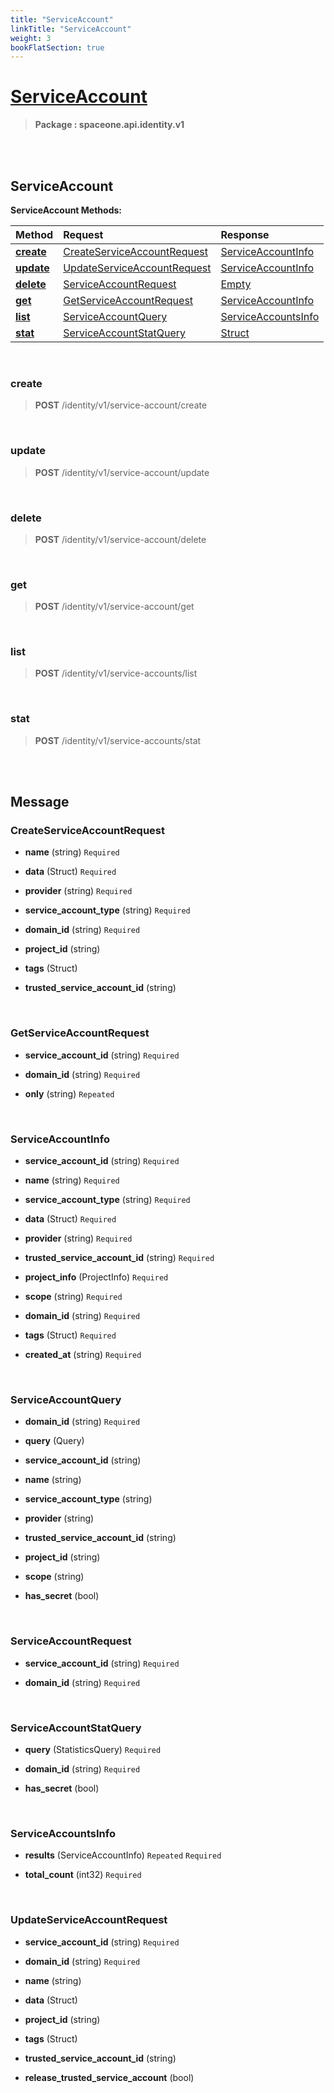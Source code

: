 ```yaml
---
title: "ServiceAccount"
linkTitle: "ServiceAccount"
weight: 3
bookFlatSection: true
---
```

# [ServiceAccount](#ServiceAccount)



>  **Package : spaceone.api.identity.v1**

<br>
<br>

## ServiceAccount





**ServiceAccount Methods:**


| Method | Request | Response |
| :----- | :-------- | :-------- |
| [**create**](./ServiceAccount#create) | [CreateServiceAccountRequest](ServiceAccount#createserviceaccountrequest) | [ServiceAccountInfo](ServiceAccount#serviceaccountinfo) |
| [**update**](./ServiceAccount#update) | [UpdateServiceAccountRequest](ServiceAccount#updateserviceaccountrequest) | [ServiceAccountInfo](ServiceAccount#serviceaccountinfo) |
| [**delete**](./ServiceAccount#delete) | [ServiceAccountRequest](ServiceAccount#serviceaccountrequest) | [Empty](ServiceAccount#empty) |
| [**get**](./ServiceAccount#get) | [GetServiceAccountRequest](ServiceAccount#getserviceaccountrequest) | [ServiceAccountInfo](ServiceAccount#serviceaccountinfo) |
| [**list**](./ServiceAccount#list) | [ServiceAccountQuery](ServiceAccount#serviceaccountquery) | [ServiceAccountsInfo](ServiceAccount#serviceaccountsinfo) |
| [**stat**](./ServiceAccount#stat) | [ServiceAccountStatQuery](ServiceAccount#serviceaccountstatquery) | [Struct](ServiceAccount#struct) |



    
<br>

### create





> **POST** /identity/v1/service-account/create
>






    
<br>

### update





> **POST** /identity/v1/service-account/update
>






    
<br>

### delete





> **POST** /identity/v1/service-account/delete
>






    
<br>

### get





> **POST** /identity/v1/service-account/get
>






    
<br>

### list





> **POST** /identity/v1/service-accounts/list
>






    
<br>

### stat





> **POST** /identity/v1/service-accounts/stat
>






    


<br>
<br>

## Message



### CreateServiceAccountRequest
* **name** (string)   `Required` 

    
* **data** (Struct)   `Required` 

    
* **provider** (string)   `Required` 

    
* **service_account_type** (string)   `Required` 

    
* **domain_id** (string)   `Required` 

    
* **project_id** (string)  

    
* **tags** (Struct)  

    
* **trusted_service_account_id** (string)  

    <br>

### GetServiceAccountRequest
* **service_account_id** (string)   `Required` 

    
* **domain_id** (string)   `Required` 

    
* **only** (string)  `Repeated`   

    <br>

### ServiceAccountInfo
* **service_account_id** (string)   `Required` 

    
* **name** (string)   `Required` 

    
* **service_account_type** (string)   `Required` 

    
* **data** (Struct)   `Required` 

    
* **provider** (string)   `Required` 

    
* **trusted_service_account_id** (string)   `Required` 

    
* **project_info** (ProjectInfo)   `Required` 

    
* **scope** (string)   `Required` 

    
* **domain_id** (string)   `Required` 

    
* **tags** (Struct)   `Required` 

    
* **created_at** (string)   `Required` 

    <br>

### ServiceAccountQuery
* **domain_id** (string)   `Required` 

    
* **query** (Query)  

    
* **service_account_id** (string)  

    
* **name** (string)  

    
* **service_account_type** (string)  

    
* **provider** (string)  

    
* **trusted_service_account_id** (string)  

    
* **project_id** (string)  

    
* **scope** (string)  

    
* **has_secret** (bool)  

    <br>

### ServiceAccountRequest
* **service_account_id** (string)   `Required` 

    
* **domain_id** (string)   `Required` 

    <br>

### ServiceAccountStatQuery
* **query** (StatisticsQuery)   `Required` 

    
* **domain_id** (string)   `Required` 

    
* **has_secret** (bool)  

    <br>

### ServiceAccountsInfo
* **results** (ServiceAccountInfo)  `Repeated`    `Required` 

    
* **total_count** (int32)   `Required` 

    <br>

### UpdateServiceAccountRequest
* **service_account_id** (string)   `Required` 

    
* **domain_id** (string)   `Required` 

    
* **name** (string)  

    
* **data** (Struct)  

    
* **project_id** (string)  

    
* **tags** (Struct)  

    
* **trusted_service_account_id** (string)  

    
* **release_trusted_service_account** (bool)  

    <br>
